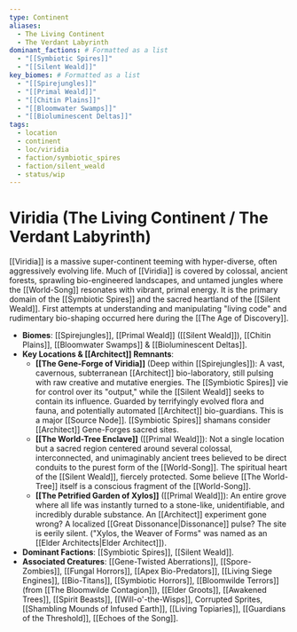 ```yaml
---
type: Continent
aliases:
  - The Living Continent
  - The Verdant Labyrinth
dominant_factions: # Formatted as a list
  - "[[Symbiotic Spires]]"
  - "[[Silent Weald]]"
key_biomes: # Formatted as a list
  - "[[Spirejungles]]"
  - "[[Primal Weald]]"
  - "[[Chitin Plains]]"
  - "[[Bloomwater Swamps]]"
  - "[[Bioluminescent Deltas]]"
tags:
  - location
  - continent
  - loc/viridia
  - faction/symbiotic_spires
  - faction/silent_weald
  - status/wip
---
```

# Viridia (The Living Continent / The Verdant Labyrinth)

[[Viridia]] is a massive super-continent teeming with hyper-diverse, often aggressively evolving life. Much of [[Viridia]] is covered by colossal, ancient forests, sprawling bio-engineered landscapes, and untamed jungles where the [[World-Song]] resonates with vibrant, primal energy. It is the primary domain of the [[Symbiotic Spires]] and the sacred heartland of the [[Silent Weald]]. First attempts at understanding and manipulating "living code" and rudimentary bio-shaping occurred here during the [[The Age of Discovery]].

* **Biomes**: [[Spirejungles]], [[Primal Weald]] ([[Silent Weald]]), [[Chitin Plains]], [[Bloomwater Swamps]] & [[Bioluminescent Deltas]].
* **Key Locations & [[Architect]] Remnants**:
    * **[[The Gene-Forge of Viridia]]** (Deep within [[Spirejungles]]): A vast, cavernous, subterranean [[Architect]] bio-laboratory, still pulsing with raw creative and mutative energies. The [[Symbiotic Spires]] vie for control over its "output," while the [[Silent Weald]] seeks to contain its influence. Guarded by terrifyingly evolved flora and fauna, and potentially automated [[Architect]] bio-guardians. This is a major [[Source Node]]. [[Symbiotic Spires]] shamans consider [[Architect]] Gene-Forges sacred sites.
    * **[[The World-Tree Enclave]]** ([[Primal Weald]]): Not a single location but a sacred region centered around several colossal, interconnected, and unimaginably ancient trees believed to be direct conduits to the purest form of the [[World-Song]]. The spiritual heart of the [[Silent Weald]], fiercely protected. Some believe [[The World-Tree]] itself is a conscious fragment of the [[World-Song]].
    * **[[The Petrified Garden of Xylos]]** ([[Primal Weald]]): An entire grove where all life was instantly turned to a stone-like, unidentifiable, and incredibly durable substance. An [[Architect]] experiment gone wrong? A localized [[Great Dissonance|Dissonance]] pulse? The site is eerily silent. ("Xylos, the Weaver of Forms" was named as an [[Elder Architects|Elder Architect]]).
* **Dominant Factions**: [[Symbiotic Spires]], [[Silent Weald]].
* **Associated Creatures**: [[Gene-Twisted Aberrations]], [[Spore-Zombies]], [[Fungal Horrors]], [[Apex Bio-Predators]], [[Living Siege Engines]], [[Bio-Titans]], [[Symbiotic Horrors]], [[Bloomwilde Terrors]] (from [[The Bloomwilde Contagion]]), [[Elder Groots]], [[Awakened Trees]], [[Spirit Beasts]], [[Will-o'-the-Wisps]], Corrupted Sprites, [[Shambling Mounds of Infused Earth]], [[Living Topiaries]], [[Guardians of the Threshold]], [[Echoes of the Song]].